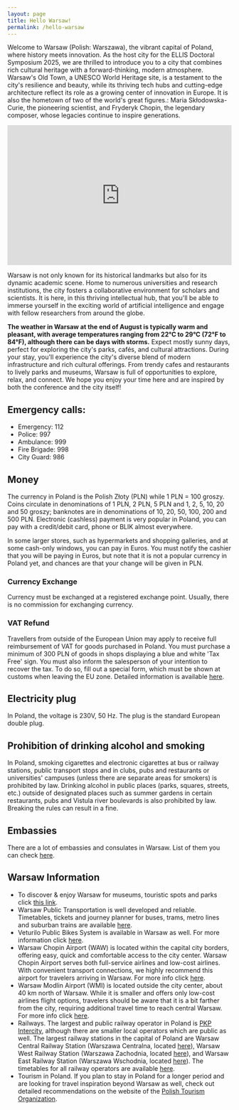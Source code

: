 ```yaml
---
layout: page
title: Hello Warsaw!
permalink: /hello-warsaw
---
```


<div class='row'>
    <div class='col-md-6'>
        <p>
        Welcome to Warsaw (Polish: Warszawa), the vibrant capital of Poland, where history meets innovation. As the host city for the ELLIS Doctoral Symposium 2025, we are thrilled to introduce you to a city that combines rich cultural heritage with a forward-thinking, modern atmosphere. Warsaw's Old Town, a UNESCO World Heritage site, is a testament to the city's resilience and beauty, while its thriving tech hubs and cutting-edge architecture reflect its role as a growing center of innovation in Europe. It is also the hometown of two of the world's great figures.: Maria Skłodowska-Curie, the pioneering scientist, and Fryderyk Chopin, the legendary composer, whose legacies continue to inspire generations.
        </p>
    </div>
    <div class='col-md-6'>  
        <iframe width="100%" height="315" src="https://www.youtube.com/embed/m1JcxvOnCME?si=rF1VQwuKMfdevawG" title="YouTube video player" frameborder="0" allow="accelerometer; autoplay; clipboard-write; encrypted-media; gyroscope; picture-in-picture; web-share" referrerpolicy="strict-origin-when-cross-origin" allowfullscreen></iframe>
    </div>
</div>

Warsaw is not only known for its historical landmarks but also for its dynamic academic scene. Home to numerous universities and research institutions, the city fosters a collaborative environment for scholars and scientists. It is here, in this thriving intellectual hub, that you'll be able to immerse yourself in the exciting world of artificial intelligence and engage with fellow researchers from around the globe.

**The weather in Warsaw at the end of August is typically warm and pleasant, with average temperatures ranging from 22°C to 29°C (72°F to 84°F), although there can be days with storms.** Expect mostly sunny days, perfect for exploring the city's parks, cafés, and cultural attractions. During your stay, you'll experience the city's diverse blend of modern infrastructure and rich cultural offerings. From trendy cafes and restaurants to lively parks and museums, Warsaw is full of opportunities to explore, relax, and connect. We hope you enjoy your time here and are inspired by both the conference and the city itself!

## Emergency calls:
- Emergency: 112
- Police: 997
- Ambulance: 999
- Fire Brigade: 998
- City Guard: 986

## Money
The currency in Poland is the Polish Złoty (PLN) while 1 PLN = 100 groszy.
Coins circulate in denominations of 1 PLN, 2 PLN, 5 PLN and 1, 2, 5, 10, 20 and 50 groszy; banknotes are in denominations of 10, 20, 50, 100, 200 and 500 PLN.
Electronic (cashless) payment is very popular in Poland, you can pay with a credit/debit card, phone or BLIK almost everywhere.

In some larger stores, such as hypermarkets and shopping galleries, and at some cash-only windows, you can pay in Euros. You must notify the cashier that you will be paying in Euros, but note that it is not a popular currency in Poland yet, and chances are that your change will be given in PLN.

### Currency Exchange
Currency must be exchanged at a registered exchange point. Usually, there is no commission for exchanging currency.

### VAT Refund
Travellers from outside of the European Union may apply to receive full reimbursement of VAT for goods purchased in Poland. You must purchase a minimum of 300 PLN of goods in shops displaying a blue and white 'Tax Free' sign. You must also inform the salesperson of your intention to recover the tax. To do so, fill out a special form, which must be shown at customs when leaving the EU zone. Detailed information is available [here](https://www.globalblue.com/en/shoppers/how-to-shop-tax-free/destinations/poland).

## Electricity plug
In Poland, the voltage is 230V, 50 Hz. The plug is the standard European double plug.

## Prohibition of drinking alcohol and smoking
In Poland, smoking cigarettes and electronic cigarettes at bus or railway stations, public transport stops and in clubs, pubs and restaurants or universities' campuses (unless there are separate areas for smokers) is prohibited by law. Drinking alcohol in public places (parks, squares, streets, etc.) outside of designated places such as summer gardens in certain restaurants, pubs and Vistula river boulevards is also prohibited by law. Breaking the rules can result in a fine.

## Embassies
There are a lot of embassies and consulates in Warsaw. List of them you can check [here](https://embassies.net/poland/warsaw).

## Warsaw Information
- To discover & enjoy Warsaw for museums, touristic spots and parks click [this link](https://go2warsaw.pl/en/main-page/).
- Warsaw Public Transportation is well developed and reliable. Timetables, tickets and journey planner for buses, trams, metro lines and suburban trains are available [here](https://www.wtp.waw.pl/en/).
- Veturilo Public Bikes System is available in Warsaw as well. For more information click [here](https://veturilo.waw.pl/en/).
- Warsaw Chopin Airport (WAW) is located within the capital city borders, offering easy, quick and comfortable access to the city center. Warsaw Chopin Airport serves both full-service airlines and low-cost airlines. With convenient transport connections, we highly recommend this airport for travelers arriving in Warsaw. For more info click [here](https://www.lotnisko-chopina.pl/en/index.html).
- Warsaw Modlin Airport (WMI) is located outside the city center, about 40 km north of Warsaw. While it is smaller and offers only low-cost airlines flight options, travelers should be aware that it is a bit farther from the city, requiring additional travel time to reach central Warsaw. For more info click [here](https://en.modlinairport.pl/).
- Railways. The largest and public railway operator in Poland is [PKP Intercity](https://www.intercity.pl/en/), although there are smaller local operators which are public as well. The largest railway stations in the capital of Poland are Warsaw Central Railway Station (Warszawa Centralna, located [here](https://maps.app.goo.gl/rZHjvRHdUhgVHMoq9)), Warsaw West Railway Station (Warszawa Zachodnia, located [here](https://maps.app.goo.gl/icPRu37dcYQE6g78A)), and Warsaw East Railway Station (Warszawa Wschodnia, located [here](https://maps.app.goo.gl/pCCar3yu5P8ZJhee6)). The timetables for all railway operators are available [here](https://rozklad-pkp.pl/en).
- Tourism in Poland. If you plan to stay in Poland for a longer period and are looking for travel inspiration beyond Warsaw as well, check out detailed recommendations on the website of the [Polish Tourism Organization](https://www.poland.travel/en/).
